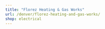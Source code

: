```yaml
---
title: "Florez Heating & Gas Works"
url: /denver/florez-heating-and-gas-works/
shop: electrical
---
```

